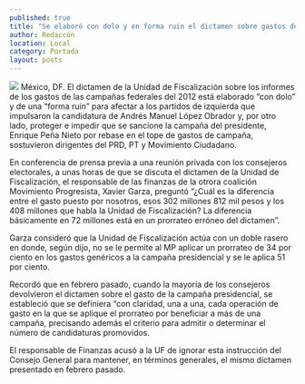 ```yaml
---
published: true
title: "Se elaboró con dolo y en forma ruin el dictamen sobre gastos de campaña: PRD, PT y MC"
author: Redaccón
location: Local
category: Portada
layout: posts
---
```


![](http://i.imgur.com/E3xKynqm.jpg)
México, DF. El dictamen de la Unidad de Fiscalización sobre los informes de los gastos de las campañas federales del 2012 está elaborado “con dolo” y de una “forma ruin” para afectar a los partidos de izquierda que impulsaron la candidatura de Andrés Manuel López Obrador y, por otro lado, proteger e impedir que se sancione la campaña del presidente, Enrique Peña Nieto por rebase en el tope de gastos de campaña, sostuvieron dirigentes del PRD, PT y Movimiento Ciudadano.

En conferencia de prensa previa a una reunión privada con los consejeros electorales, a unas horas de que se discuta el dictamen de la Unidad de Fiscalización, el responsable de las finanzas de la otrora coalición Movimiento Progresista, Xavier Garza, preguntó “¿Cuál es la diferencia entre el gasto puesto por nosotros, esos 302 millones 812 mil pesos y los 408 millones que habla la Unidad de Fiscalización? La diferencia básicamente en 72 millones está en un prorrateo erróneo del dictamen”.

Garza consideró que la Unidad de Fiscalización actúa con un doble rasero en donde, según dijo, no se le permite al MP aplicar un prorrateo de 34 por ciento en los gastos genéricos a la campaña presidencial y se le aplica 51 por ciento.

Recordó que en febrero pasado, cuando la mayoría de los consejeros devolvieron el dictamen sobre el gasto de la campaña presidencial, se estableció que se definiera “con claridad, una a una, cada operación de gasto en la que se aplique el prorrateo por beneficiar a más de una campaña, precisando además el criterio para admitir o determinar el número de candidaturas promovidos.

El responsable de Finanzas acusó a la UF de ignorar esta instrucción del Consejo General para mantener, en términos generales, el mismo dictamen presentado en febrero pasado.
